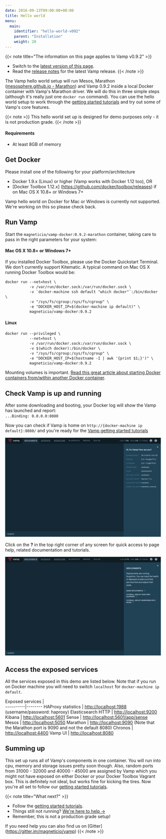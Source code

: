 ```yaml
---
date: 2016-09-13T09:00:00+00:00
title: Hello world
menu:
  main:
    identifier: "hello-world-v092"
    parent: "Installation"
    weight: 20
---
```


{{< note title="The information on this page applies to Vamp v0.9.2" >}}

* Switch to the [latest version of this page](/documentation/installation/hello-world).
* Read the [release notes](/documentation/release-notes/latest) for the latest Vamp release.
{{< /note >}}


The Vamp hello world setup will run Mesos, Marathon ([mesosphere.github.io - Marathon](https://mesosphere.github.io/marathon/)) and Vamp 0.9.2 inside a local Docker container with Vamp's Marathon driver.  We will do this in three simple steps (although it's really just one `docker run` command). You can use the hello world setup to work through the [getting started tutorials](/documentation/tutorials/overview) and try out some of Vamp's core features.

{{< note >}}
This hello world set up is designed for demo purposes only - it is not production grade.
{{< /note >}}

#### Requirements
* At least 8GB of memory

## Get Docker

Please install one of the following for your platform/architecture

- Docker 1.9.x (Linux) or higher (Vamp works with Docker 1.12 too), OR
- [Docker Toolbox 1.12.x] (https://github.com/docker/toolbox/releases) if on Mac OS X 10.8+ or Windows 7+ 

Vamp hello world on Docker for Mac or Windows is currently not supported. We're working on this so please check back. 

## Run Vamp

Start the `magneticio/vamp-docker:0.9.2-marathon` container, taking care to pass in the right parameters for your system: 

#### Mac OS X 10.8+ or Windows 7+

If you installed Docker Toolbox, please use the Docker Quickstart Terminal. We don't currently support Kitematic. A typical command on Mac OS X running Docker Toolbox would be:
```
docker run --net=host \
           -v /var/run/docker.sock:/var/run/docker.sock \
           -v `docker-machine ssh default "which docker"`:/bin/docker \
           -v "/sys/fs/cgroup:/sys/fs/cgroup" \
           -e "DOCKER_HOST_IP=$(docker-machine ip default)" \
           magneticio/vamp-docker:0.9.2
```

#### Linux

```
docker run --privileged \
           --net=host \
           -v /var/run/docker.sock:/var/run/docker.sock \
           -v $(which docker):/bin/docker \
           -v "/sys/fs/cgroup:/sys/fs/cgroup" \
           -e "DOCKER_HOST_IP=$(hostname -I | awk '{print $1;}')" \
           magneticio/vamp-docker:0.9.2
```

Mounting volumes is important. [Read this great article about starting Docker containers from/within another Docker container](https://jpetazzo.github.io/2015/09/03/do-not-use-docker-in-docker-for-ci/).

## Check Vamp is up and running

After some downloading and booting, your Docker log will show the Vamp has launched and report:  
`...Binding: 0.0.0.0:8080`

Now you can check if Vamp is home on `http://{docker-machine ip default}:8080/` and you're ready for the [Vamp getting started tutorials](/documentation/tutorials/overview)

![](/images/screens/v092/quicksetup-marathon-infopanel.png)
  
Click on the **?** in the top right corner of any screen for quick access to page help, related documentation and tutorials.

![](/images/screens/v092/quicksetup-helppanel.png)

## Access the exposed services

All the services exposed in this demo are listed below. Note that if you run on Docker machine you will need to switch `localhost` for `docker-machine ip default`.


Exposed services |  
----------|--------
HAProxy statistics        |       [http://localhost:1988](http://localhost:1988) (username/password: haproxy)
Elasticsearch HTTP        |      [http://localhost:9200](http://localhost:9200)
Kibana        |       [http://localhost:5601](http://localhost:5601)
Sense        |      [http://localhost:5601/app/sense](http://localhost:5601/app/sense)
Mesos        |       [http://localhost:5050](http://localhost:5050)
Marathon       |      [http://localhost:9090](http://localhost:9090) (Note that the Marathon port is 9090 and not the default 8080)
Chronos        |       [http://localhost:4400](http://localhost:4400)
Vamp UI       |      [http://localhost:8080](http://localhost:8080)


## Summing up

This set up runs all of Vamp's components in one container. You will run into cpu, memory and storage issues pretty soon though. Also, random ports from 31000 - 32000 and 40000 - 45000 are assigned by Vamp which you might not have exposed on either Docker or your Docker Toolbox Vagrant box.  This is definitely not ideal, but works fine for kicking the tires.
Now you're all set to follow our [getting started tutorials](/documentation/tutorials/overview).

{{< note title="What next?" >}}
* Follow the [getting started tutorials](/documentation/tutorials/overview).
* Things still not running? [We're here to help →](https://github.com/magneticio/vamp/issues)
* Remember, this is not a production grade setup!

If you need help you can also find us on [Gitter] (https://gitter.im/magneticio/vamp)
{{< /note >}}